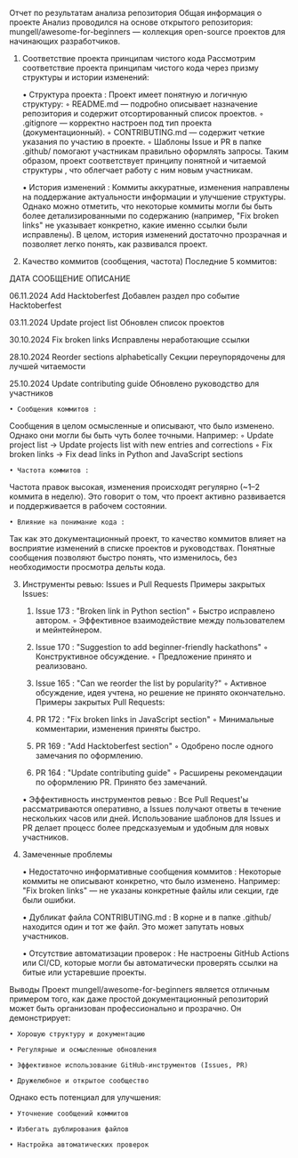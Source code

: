 Отчет по результатам анализа репозитория
Общая информация о проекте
Анализ проводился на основе открытого репозитория:
mungell/awesome-for-beginners — коллекция open-source проектов для начинающих разработчиков.

1. Соответствие проекта принципам чистого кода
Рассмотрим соответствие проекта принципам чистого кода через призму структуры и истории изменений:

    • Структура проекта :
Проект имеет понятную и логичную структуру:
        ◦ README.md — подробно описывает назначение репозитория и содержит отсортированный список проектов.
        ◦ .gitignore — корректно настроен под тип проекта (документационный).
        ◦ CONTRIBUTING.md — содержит четкие указания по участию в проекте.
        ◦ Шаблоны Issue и PR в папке .github/ помогают участникам правильно оформлять запросы.
      Таким образом, проект соответствует принципу понятной и читаемой структуры , что облегчает работу с ним новым участникам.

    • История изменений :
Коммиты аккуратные, изменения направлены на поддержание актуальности информации и улучшение структуры.
Однако можно отметить, что некоторые коммиты могли бы быть более детализированными по содержанию (например, "Fix broken links" не указывает конкретно, какие именно ссылки были исправлены).
      В целом, история изменений достаточно прозрачная и позволяет легко понять, как развивался проект.

3. Качество коммитов (сообщения, частота)
Последние 5 коммитов:

ДАТА
СООБЩЕНИЕ
ОПИСАНИЕ

06.11.2024
Add Hacktoberfest
Добавлен раздел про событие Hacktoberfest

03.11.2024
Update project list
Обновлен список проектов

30.10.2024
Fix broken links
Исправлены неработающие ссылки

28.10.2024
Reorder sections alphabetically
Секции переупорядочены для лучшей читаемости

25.10.2024
Update contributing guide
Обновлено руководство для участников
   
    • Сообщения коммитов :
Сообщения в целом осмысленные и описывают, что было изменено. Однако они могли бы быть чуть более точными. Например:
        ◦ Update project list → Update projects list with new entries and corrections
        ◦ Fix broken links → Fix dead links in Python and JavaScript sections
  
    • Частота коммитов :
Частота правок высокая, изменения происходят регулярно (~1–2 коммита в неделю). Это говорит о том, что проект активно развивается и поддерживается в рабочем состоянии.
  
    • Влияние на понимание кода :
Так как это документационный проект, то качество коммитов влияет на восприятие изменений в списке проектов и руководствах. Понятные сообщения позволяют быстро понять, что изменилось, без необходимости просмотра дельты кода.

3. Инструменты ревью: Issues и Pull Requests
Примеры закрытых Issues:

    1. Issue 173 : "Broken link in Python section"
        ◦ Быстро исправлено автором.
        ◦ Эффективное взаимодействие между пользователем и мейнтейнером.

    2. Issue 170 : "Suggestion to add beginner-friendly hackathons"
        ◦ Конструктивное обсуждение.
        ◦ Предложение принято и реализовано.

    3. Issue 165 : "Can we reorder the list by popularity?"
        ◦ Активное обсуждение, идея учтена, но решение не принято окончательно.
Примеры закрытых Pull Requests:

    1. PR 172 : "Fix broken links in JavaScript section"
        ◦ Минимальные комментарии, изменения приняты быстро.
    
    2. PR 169 : "Add Hacktoberfest section"
        ◦ Одобрено после одного замечания по оформлению.
    
    3. PR 164 : "Update contributing guide"
        ◦ Расширены рекомендации по оформлению PR. Принято без замечаний.
    
    • Эффективность инструментов ревью :
Все Pull Request'ы рассматриваются оперативно, а Issues получают ответы в течение нескольких часов или дней.
Использование шаблонов для Issues и PR делает процесс более предсказуемым и удобным для новых участников.

5. Замеченные проблемы

   • Недостаточно информативные сообщения коммитов :
Некоторые коммиты не описывают конкретно, что было изменено. Например:
      "Fix broken links" — не указаны конкретные файлы или секции, где были ошибки. 

    • Дубликат файла CONTRIBUTING.md :
В корне и в папке .github/ находится один и тот же файл. Это может запутать новых участников.

    • Отсутствие автоматизации проверок :
Не настроены GitHub Actions или CI/CD, которые могли бы автоматически проверять ссылки на битые или устаревшие проекты.

Выводы
Проект mungell/awesome-for-beginners является отличным примером того, как даже простой документационный репозиторий может быть организован профессионально и прозрачно. Он демонстрирует:
    
    • Хорошую структуру и документацию
   
    • Регулярные и осмысленные обновления
    
    • Эффективное использование GitHub-инструментов (Issues, PR)
    
    • Дружелюбное и открытое сообщество
Однако есть потенциал для улучшения:
   
    • Уточнение сообщений коммитов
   
    • Избегать дублирования файлов
    
    • Настройка автоматических проверок
